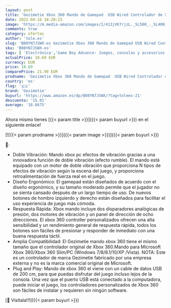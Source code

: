 ```yaml
---
layout: post
title: 'Gezimetie Xbox 360 Mando de Gamepad  USB Wired Controlador de Xbox 360 con Vibración  Controlador de Gamepad para Xbox 360/Xbox 360 Slim Mando para PC  Windows 7/8/8.1/10/XP/Vista '
date: 2022-04-16 18:20:23
image: 'https://m.media-amazon.com/images/I/413jVK7rjzL._SL500_._SL400_.jpg'
comments: true
category: ofertas
author: 'tole.es'
slug: 'B08YN7JSWX-es Gezimetie Xbox 360 Mando de Gamepad USB Wired Controlador...'
sku: 'B08YN7JSWX-es'
tags: [ 'Electrónica','Game Boy Advance: Juegos, consolas y accesorios','Juegos para Game Boy Advance','Sistemas heredados','Sistemas heredados de Game Boy','Sistemas heredados de Nintendo','Videojuegos','gezimetie','xbox','🇪🇸', ]
actualPrice: 18.69 EUR
currency: EUR
price: 18.69
comparePrice: 21.99 EUR
prodname: 'Gezimetie Xbox 360 Mando de Gamepad  USB Wired Controlador de Xbox 360 con Vibración  Controlador de Gamepad para Xbox 360/Xbox 360 Slim Mando para PC  Windows 7/8/8.1/10/XP/Vista '
country: 'es'
flag: '🇪🇸'
brand: 'Gezimetie'
buyurl: 'https://www.amazon.es/dp/B08YN7JSWX/?tag=tolees-21'
descuento: '15.01'
average: '18.6675'
---
```


Ahora mismo tienes [{{< param title >}}]({{< param buyurl >}}) en el siguiente enlace!

[![{{< param prodname >}}]({{< param image >}})]({{< param buyurl >}})

🔎:

- Doble Vibración: Mando xbox pc efectos de vibración gracias a una innovadora función de doble vibración (efecto rumble). El mando está equipado con un motor de doble vibración que proporciona N tipos de efectos de vibración según la escena del juego, y proporciona retroalimentación de fuerza real en el juego.
- Diseño Ergonómico: El gamepad están diseñados de acuerdo con el diseño ergonómico, y su tamaño moderado permite que el jugador no se sienta cansado después de un largo tiempo de uso. De nuevos botones de hombro izquierdo y derecho están diseñados para facilitar el uso experiencia de juego más cómoda.
- Respuesta Rápida: Xbox mando incluye dos disparadores analógicas de presión, dos motores de vibración y un panel de dirección de ocho direcciones. El xbox 360 controller personalizados ofrecen una alta sensibilidad y un rendimiento general de respuesta rápida, todos los botones son fáciles de presionar y responder de inmediato con una buena respuesta táctil.
- Amplia Compatibilidad: El Gezimetie mando xbox 360 tiene el mismo tamaño que el controlador original de Xbox 360.Mando para Microsoft Xbox 360/Xbox 360 Slim/PC (Windows 7/8/8.1/10/XP /Vista). NOTA: Este es un controlador de marca Gezimetie fabricado por una empresa externa y no es la marca comercial original de Microsoft.
- Plug and Play: Mando de xbox 360 el viene con un cable de datos USB de 200 cm, para que puedas disfrutar del juego incluso lejos de la consola. Una vez que el puerto USB está conectado a la computadora, puede iniciar el juego, los controladores personalizados de Xbox 360 son fáciles de instalar y requieren sin ningún software.

[🛒 Visítala!!!]({{< param buyurl >}})
